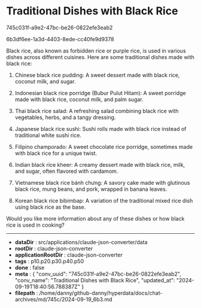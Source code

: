 # Traditional Dishes with Black Rice

745c031f-a9e2-47bc-be26-0822efe3eab2

6b3df6ee-1a3d-4403-8ede-cc40fe9d9378

 Black rice, also known as forbidden rice or purple rice, is used in various dishes across different cuisines. Here are some traditional dishes made with black rice:

1. Chinese black rice pudding: A sweet dessert made with black rice, coconut milk, and sugar.

2. Indonesian black rice porridge (Bubur Pulut Hitam): A sweet porridge made with black rice, coconut milk, and palm sugar.

3. Thai black rice salad: A refreshing salad combining black rice with vegetables, herbs, and a tangy dressing.

4. Japanese black rice sushi: Sushi rolls made with black rice instead of traditional white sushi rice.

5. Filipino champorado: A sweet chocolate rice porridge, sometimes made with black rice for a unique twist.

6. Indian black rice kheer: A creamy dessert made with black rice, milk, and sugar, often flavored with cardamom.

7. Vietnamese black rice bánh chưng: A savory cake made with glutinous black rice, mung beans, and pork, wrapped in banana leaves.

8. Korean black rice bibimbap: A variation of the traditional mixed rice dish using black rice as the base.

Would you like more information about any of these dishes or how black rice is used in cooking?

---

* **dataDir** : src/applications/claude-json-converter/data
* **rootDir** : claude-json-converter
* **applicationRootDir** : claude-json-converter
* **tags** : p10.p20.p30.p40.p50
* **done** : false
* **meta** : {
  "conv_uuid": "745c031f-a9e2-47bc-be26-0822efe3eab2",
  "conv_name": "Traditional Dishes with Black Rice",
  "updated_at": "2024-09-19T18:40:56.788387Z"
}
* **filepath** : /home/danny/github-danny/hyperdata/docs/chat-archives/md/745c/2024-09-19_6b3.md